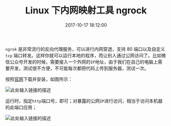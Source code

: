 ﻿---
title: Linux 下内网映射工具 ngrock
date: 2017-10-17 18:12:00
description: 体验Linux 下内网映射工具 ngrock
tags:
- Linux Tool
categories:
- Linux
copyright: false
---


`ngrok` 是非常流行的反向代理服务，可以进行内网穿透，支持 80 端口以及自定义 `tcp` 端口转发。这样你就可以运行本地的程序，而让别人通过公网访问了。比如微信公众号开发的时候，需要接入一个外网的`IP`地址，由于我们在自己的电脑上需要开发，测试很不方便，不可能每次都把代码上传到服务器，测试一次。

按照[官网](https://ngrok.com/)下载并安装，如图所示：

![此处输入链接的描述][1]

运行时，指定`http`端口号，即可；对暴露的公网`IP`进行访问，相当于访问本机器的此端口应用；

![此处输入链接的描述][2]


  [1]: http://owk2q4gs5.bkt.clouddn.com/ngrock.png
  [2]: http://owk2q4gs5.bkt.clouddn.com/ngrock-http8099.png